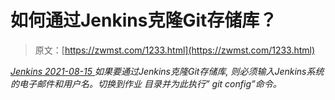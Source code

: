<!--yml
category: 未分类
date: 0001-01-01 00:00:00
--->

# 如何通过Jenkins克隆Git存储库？

> 原文：[https://zwmst.com/1233.html](https://zwmst.com/1233.html)

   [ *Jenkins* ](https://zwmst.com/jenkins)*[ <time datetime="2021-08-15T10:48:52+08:00"> 2021-08-15 </time> ](https://zwmst.com/1233.html)  如果要通过Jenkins克隆Git存储库, 则必须输入Jenkins系统的电子邮件和用户名。切换到作业 目录并为此执行” git config”命令。*